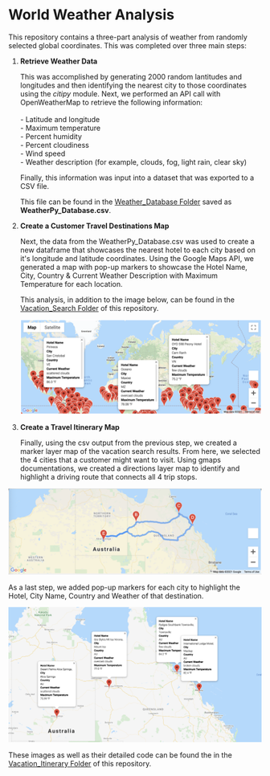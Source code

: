 # World Weather Analysis

This repository contains a three-part analysis of weather from randomly selected global coordinates. This was completed over three main steps:

1. **Retrieve Weather Data**
 
      This was accomplished by generating 2000 random lantitudes and longitudes and then identifying the nearest city to those coordinates using the _citipy_ module. Next, we performed an API call with OpenWeatherMap to retrieve the following             information:<br/><br>
                 - Latitude and longitude<br>
                 - Maximum temperature<br>
                 - Percent humidity<br>
                 - Percent cloudiness<br>
                 - Wind speed<br>
                 - Weather description (for example, clouds, fog, light rain, clear sky)<br>
      
      Finally, this information was input into a dataset that was exported to a CSV file.
      
      This file can be found in the <a href="https://github.com/hollyouellette/World_Weather_Analysis/tree/main/Weather_Database">Weather_Database Folder</a> saved as **WeatherPy_Database.csv**.
      
2. **Create a Customer Travel Destinations Map**
   
     Next, the data from the WeatherPy_Database.csv was used to create a new dataframe that showcases the nearest hotel to each city based on it's longitude and latitude coordinates. Using the Google Maps API, we generated a map with pop-up markers to showcase the Hotel Name, City, Country & Current Weather Description with Maximum Temperature for each location.
     
     This analysis, in addition to the image below, can be found in the <a href="https://github.com/hollyouellette/World_Weather_Analysis/tree/main/Vacation_Search">Vacation_Search Folder</a> of this repository.
     
     <img src="https://github.com/hollyouellette/World_Weather_Analysis/blob/main/Vacation_Search/WeatherPy_vacation_map.png">
     
3. **Create a Travel Itinerary Map**

     Finally, using the csv output from the previous step, we created a marker layer map of the vacation search results. From here, we selected the 4 cities that a customer might want to visit. Using gmaps documentations, we created a directions layer map to identify and highlight a driving route that connects all 4 trip stops. 

 <img src= "https://github.com/hollyouellette/World_Weather_Analysis/blob/main/Vacation_Itinerary/WeatherPy_travel_map.png">
 
 As a last step, we added pop-up markers for each city to highlight the Hotel, City Name, Country and Weather of that destination. 
 
 <img src= "https://github.com/hollyouellette/World_Weather_Analysis/blob/main/Vacation_Itinerary/WeatherPy_travel_map_markers.png">
 
 These images as well as their detailed code can be found the in the <a href="https://github.com/hollyouellette/World_Weather_Analysis/tree/main/Vacation_Itinerary">Vacation_Itinerary Folder</a> of this repository.

